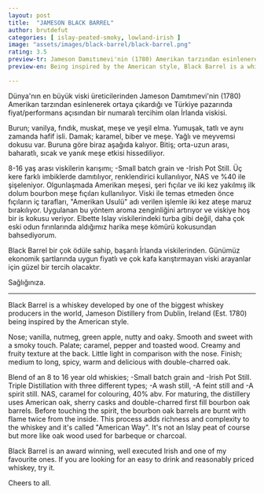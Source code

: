 ```yaml
---
layout: post
title:  "JAMESON BLACK BARREL"
author: brutdefut
categories: [ islay-peated-smoky, lowland-irish ]
image: "assets/images/black-barrel/black-barrel.png"
rating: 3.5
preview-tr: Jameson Damıtımevi'nin (1780) Amerikan tarzından esinlenerek ortaya çıkardığı, bir çok ödüle sahip, fiyat performans canavarı viskisi.
preview-en: Being inspired by the American style, Black Barrel is a whiskey developed by one of the biggest whiskey producers in the world.

---
```


Dünya'nın en büyük viski üreticilerinden Jameson Damıtımevi'nin (1780) Amerikan tarzından esinlenerek ortaya çıkardığı ve Türkiye pazarında fiyat/performans açısından bir numaralı tercihim olan İrlanda viskisi. 

Burun; vanilya, fındık, muskat, meşe ve yeşil elma. Yumuşak, tatlı ve aynı zamanda hafif isli. 
Damak; karamel, biber ve meşe. Yağlı ve meyvemsi dokusu var. Buruna göre biraz aşağıda kalıyor. 
Bitiş; orta-uzun arası, baharatlı, sıcak ve yanık meşe etkisi hissediliyor. 

8-16 yaş arası viskilerin karışımı; -Small batch grain ve -Irish Pot Still. Üç kere farklı imbiklerde damıtılıyor, renklendirici kullanılıyor, NAS ve %40 ile şişeleniyor. Olgunlaşmada Amerikan meşesi, şeri fıçılar ve iki kez yakılmış ilk dolum bourbon meşe fıçıları kullanılıyor. Viski ile temas etmeden önce fıçıların iç tarafları, "Amerikan Usulü" adı verilen işlemle iki kez ateşe maruz bırakılıyor. Uygulanan bu yöntem aroma zenginliğini artırıyor ve viskiye hoş bir is kokusu veriyor. Elbette Islay viskilerindeki turba gibi değil, daha çok eski odun fırınlarında aldığımız harika meşe kömürü kokusundan bahsediyorum. 

Black Barrel bir çok ödüle sahip, başarılı İrlanda viskilerinden. Günümüz ekonomik şartlarında uygun fiyatlı ve çok kafa karıştırmayan viski arayanlar için güzel bir tercih olacaktır. 

Sağlığınıza.    
 
-----------------------------------------------

<p id="english"></p>

Black Barrel is a whiskey developed by one of the biggest whiskey producers in the world, Jameson Distillery from Dublin, Ireland (Est. 1780) being inspired by the American style.

Nose; vanilla, nutmeg, green apple, nutty and oaky. Smooth and sweet with a smoky touch. 
Palate; caramel, pepper and toasted wood. Creamy and fruity texture at the back. Little light in comparison with the nose. 
Finish; medium to long, spicy, warm and delicious with double-charred oak. 

Blend of an 8 to 16 year old whiskies; -Small batch grain and -Irish Pot Still. Triple Distillation with three different types; -A wash still, -A feint still and -A spirit still. NAS, caramel for colouring, 40% abv. For maturing, the distillery uses American oak, sherry casks and double-charred first fill bourbon oak barrels. Before touching the spirit, the bourbon oak barrels are burnt with flame twice from the inside. This process adds richness and complexity to the whiskey and it's called "American Way". It's not an Islay peat of course but more like oak wood used for barbeque or charcoal. 
 
Black Barrel is an award winning, well executed Irish and one of my favourite ones. If you are looking for an easy to drink and reasonably priced whiskey, try it. 

Cheers to all.  
